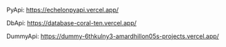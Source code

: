 PyApi: https://echelonpyapi.vercel.app/

DbApi: https://database-coral-ten.vercel.app/

DummyApi: https://dummy-6thkulny3-amardhillon05s-projects.vercel.app/

